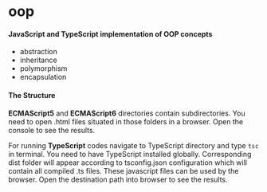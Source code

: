 # oop

#### JavaScript and TypeScript implementation of OOP concepts

- abstraction
- inheritance
- polymorphism
- encapsulation

#### The Structure

**ECMAScript5** and **ECMAScript6** directories contain subdirectories. You need to open .html files situated in those folders in a browser. Open the console to see the results. 

For running **TypeScript** codes navigate to TypeScript directory and type `tsc` in terminal. You need to have TypeScript installed globally. Corresponding dist folder will appear according to tsconfig.json configuration which will contain all compiled .ts files. These javascript files can be used by the browser. Open the destination path into browser to see the results.
